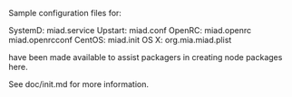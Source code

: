 Sample configuration files for:

SystemD: miad.service
Upstart: miad.conf
OpenRC:  miad.openrc
         miad.openrcconf
CentOS:  miad.init
OS X:    org.mia.miad.plist

have been made available to assist packagers in creating node packages here.

See doc/init.md for more information.
